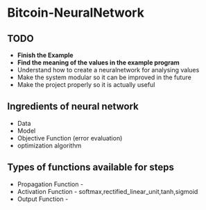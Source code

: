 # Bitcoin-NeuralNetwork

## TODO
* __Finish the Example__
* __Find the meaning of the values in the example program__
* Understand how to create a neuralnetwork for analysing values
* Make the system modular so it can be improved in the future
* Make the project properly so it is actually useful

## Ingredients of neural network
* Data
* Model
* Objective Function (error evaluation)
* optimization algorithm

## Types of functions available for steps
* Propagation Function -
* Activation Function - softmax,rectified_linear_unit,tanh,sigmoid
* Output Function -
